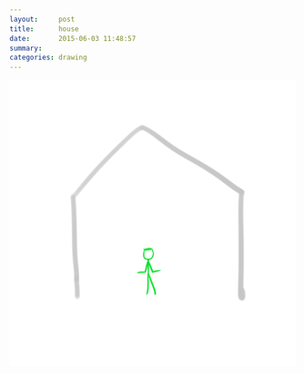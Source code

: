 ```yaml
---
layout:     post
title:      house
date:       2015-06-03 11:48:57
summary:    
categories: drawing
---
```

![house](/images/diary/house.png "Im Spiegel ist Sonntag, im Traum wird geschlafen, der Mund redet wahr.")